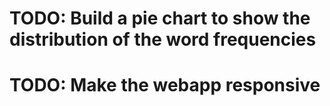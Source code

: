 # TODO: Build a pie chart to show the distribution of the word frequencies

# TODO: Make the webapp responsive
